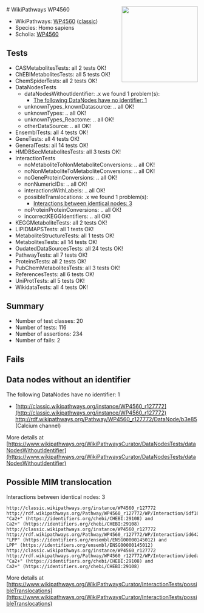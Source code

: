 <img style="float: right; width: 200px" src="https://upload.wikimedia.org/wikipedia/commons/thumb/8/83/Wplogo_with_text_500.png/640px-Wplogo_with_text_500.png" />
# WikiPathways WP4560

* WikiPathways: [WP4560](https://wikipathways.org/pathways/WP4560) ([classic](https://classic.wikipathways.org/instance/WP4560))
* Species: Homo sapiens
* Scholia: [WP4560](https://scholia.toolforge.org/wikipathways/WP4560)
## Tests
* CASMetabolitesTests: all 2 tests OK!
* ChEBIMetabolitesTests: all 5 tests OK!
* ChemSpiderTests: all 2 tests OK!
* DataNodesTests
    * dataNodesWithoutIdentifier: .x we found 1 problem(s):
        * [The following DataNodes have no identifier: 1](#d2d32fa0)
    * unknownTypes_knownDatasource: .. all OK!
    * unknownTypes: .. all OK!
    * unknownTypes_Reactome: .. all OK!
    * otherDataSource: .. all OK!
* EnsemblTests: all 4 tests OK!
* GeneTests: all 4 tests OK!
* GeneralTests: all 14 tests OK!
* HMDBSecMetabolitesTests: all 3 tests OK!
* InteractionTests
    * noMetaboliteToNonMetaboliteConversions: .. all OK!
    * noNonMetaboliteToMetaboliteConversions: .. all OK!
    * noGeneProteinConversions: .. all OK!
    * nonNumericIDs: .. all OK!
    * interactionsWithLabels: .. all OK!
    * possibleTranslocations: .x we found 1 problem(s):
        * [Interactions between identical nodes: 3](#1c118208)
    * noProteinProteinConversions: .. all OK!
    * incorrectKEGGIdentifiers: .. all OK!
* KEGGMetaboliteTests: all 2 tests OK!
* LIPIDMAPSTests: all 1 tests OK!
* MetaboliteStructureTests: all 1 tests OK!
* MetabolitesTests: all 14 tests OK!
* OudatedDataSourcesTests: all 24 tests OK!
* PathwayTests: all 7 tests OK!
* ProteinsTests: all 2 tests OK!
* PubChemMetabolitesTests: all 3 tests OK!
* ReferencesTests: all 6 tests OK!
* UniProtTests: all 5 tests OK!
* WikidataTests: all 4 tests OK!


## Summary

* Number of test classes: 20
* Number of tests: 116
* Number of assertions: 234
* Number of fails: 2

## Fails

<a name="d2d32fa0" />

## Data nodes without an identifier

The following DataNodes have no identifier: 1

* [http://classic.wikipathways.org/instance/WP4560_r127772](http://classic.wikipathways.org/instance/WP4560_r127772) http://rdf.wikipathways.org/Pathway/WP4560_r127772/DataNode/b3e85 (Calcium channel)


More details at [https://www.wikipathways.org/WikiPathwaysCurator/DataNodesTests/dataNodesWithoutIdentifier](https://www.wikipathways.org/WikiPathwaysCurator/DataNodesTests/dataNodesWithoutIdentifier)

<a name="1c118208" />

## Possible MIM translocation

Interactions between identical nodes: 3
```
http://classic.wikipathways.org/instance/WP4560_r127772 http://rdf.wikipathways.org/Pathway/WP4560_r127772/WP/Interaction/idf1663ef8 "Ca2+" (https://identifiers.org/chebi/CHEBI:29108) and 
Ca2+" (https://identifiers.org/chebi/CHEBI:29108)
http://classic.wikipathways.org/instance/WP4560_r127772 http://rdf.wikipathways.org/Pathway/WP4560_r127772/WP/Interaction/id642d941e "LPP" (https://identifiers.org/ensembl/ENSG00000145012) and 
LPP" (https://identifiers.org/ensembl/ENSG00000145012)
http://classic.wikipathways.org/instance/WP4560_r127772 http://rdf.wikipathways.org/Pathway/WP4560_r127772/WP/Interaction/ideda73086 "Ca2+" (https://identifiers.org/chebi/CHEBI:29108) and 
Ca2+" (https://identifiers.org/chebi/CHEBI:29108)
```

More details at [https://www.wikipathways.org/WikiPathwaysCurator/InteractionTests/possibleTranslocations](https://www.wikipathways.org/WikiPathwaysCurator/InteractionTests/possibleTranslocations)

